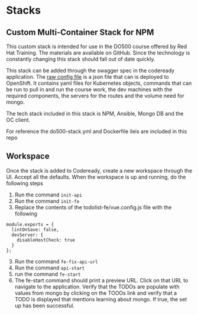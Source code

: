 # Stacks

## Custom Multi-Container Stack for NPM

This custom stack is intended for use in the DO500 course offered by Red Hat Training. The materials are available on GitHub. Since the technology is constantly changing this stack should fall out of date quickly.

This stack can be added through the swagger spec in the codeready application. The [raw config file](do500-raw-config.json) is a json file that can is deployed to OpenShift. It contains yaml files for Kubernetes objects, commands that can be run to pull in and run the course work, the dev machines with the required components, the servers for the routes and the volume need for mongo. 

The tech stack included in this stack is NPM, Ansible, Mongo DB and the OC client. 

For reference the do500-stack.yml and Dockerfile ileis are included in this repo

## Workspace

Once the stack is added to Codeready, create a new workspace through the UI. Accept all the defaults. When the workspace is up and running, do the following steps

1. Run the command `init-api`
2. Run the command `init-fe`
3. Replace the contents of the todolist-fe/vue.config.js file with the following

```
module.exports = {
  lintOnSave: false,
  devServer: {
    disableHostCheck: true
  }
};
```
3. Run the command `fe-fix-api-url`
4. Run the command `api-start`
5. run the command `fe-start` 
6. The fe-start command should print a preview URL. Click on that URL to navigate to the application. Verify that the TODOs are populate with values from mongo by clicking on the TOOOs link and verify that a TODO is displayed that mentions learning about mongo. If true, the set up has been successful.
